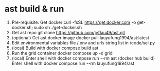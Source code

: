 # ast build & run
1.	Pre-requisite: Get docker
    curl -fsSL https://get.docker.com -o get-docker.sh; sudo sh ./get-docker.sh
2.	Get ast repo
    git clone https://github.com/jyflau49/ast.git
3.  (optional) Get ast docker image
    docker pull lauyufung1994/ast:latest
4.	Edit environmental variables file /.env and urls string list in /code/sel.py
5.	(local) Build with docker compose build ast
6.	Run the grid container
    docker compose up -d grid
7.	(local) Enter shell with docker compose run --rm ast
    (docker hub build) Enter shell with docker compose run --rm lauyufung1994/ast